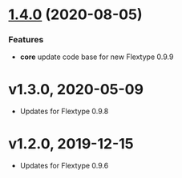 <a name="1.4.0"></a>
# [1.4.0](https://github.com/flextype-themes/nes/compare/v1.3.0...v1.4.0) (2020-08-05)

### Features

* **core** update code base for new Flextype 0.9.9

# v1.3.0, 2020-05-09
* Updates for Flextype 0.9.8

# v1.2.0, 2019-12-15
* Updates for Flextype 0.9.6
